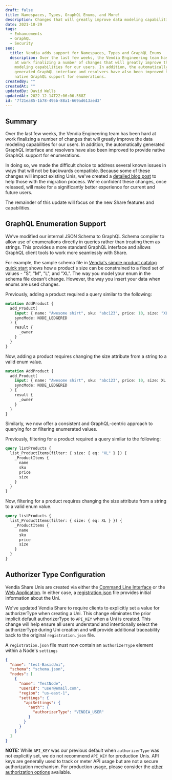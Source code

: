 ```yaml
---
draft: false
title: Namespaces, Types, GraphQL Enums, and More!
description: Changes that will greatly improve data modeling capabilities for our users
date: 2021-10-29
tags:
  - Enhancements
  - GraphQL
  - Security
seo:
  title: Vendia adds support for Namespaces, Types and GraphQL Enums
  description: Over the last few weeks, the Vendia Engineering team has been hard
    at work finalizing a number of changes that will greatly improve the data
    modeling capabilities for our users. In addition, the automatically
    generated GraphQL interface and resolvers have also been improved to provide
    native GraphQL support for enumerations.
createdBy: ""
createdAt: ""
updatedBy: David Wells
updatedAt: 2022-12-14T22:06:06.568Z
id: '7f21ea85-1b78-495b-88a1-669ad613aed3'
---
```


## Summary

Over the last few weeks, the Vendia Engineering team has been hard at work finalizing a number of changes that will greatly improve the data modeling capabilities for our users.  In addition, the automatically generated GraphQL interface and resolvers have also been improved to provide native GraphQL support for enumerations.

In doing so, we made the difficult choice to address several known issues in ways that will not be backwards compatible.  Because some of these changes will impact existing Unis, we've created a [detailed blog post](https://www.vendia.com/blog/open-beta-changes) to help those with the migration process.  We're confident these changes, once released, will make for a significantly better experience for current and future users.

The remainder of this update will focus on the new Share features and capabilities.


## GraphQL Enumeration Support

We’ve modified our internal JSON Schema to GraphQL Schema compiler to allow use of enumerations directly in queries rather than treating them as strings.  This provides a more standard GraphQL interface and allows GraphQL client tools to work more seamlessly with Share.

For example, the sample schema file in [Vendia's simple product catalog quick start](https://www.vendia.com/docs/share/quickstart/simple-product-catalog) shows how a product's size can be constrained to a fixed set of values - "S", "M", "L", and "XL". The way you model your enum in the schema file doesn't change. However, the way you insert your data when enums are used changes.

Previously, adding a product required a query similar to the following:

```graphql
mutation AddProduct {
  add_Product(
    input: { name: "Awesome shirt", sku: "abc123", price: 10, size: "XL" }
    syncMode: NODE_LEDGERED
  ) {
    result {
      _owner
    }
  }
}
```

Now, adding a product requires changing the size attribute from a string to a valid enum value.

```graphql
mutation AddProduct {
  add_Product(
    input: { name: "Awesome shirt", sku: "abc123", price: 10, size: XL }
    syncMode: NODE_LEDGERED
  ) {
    result {
      _owner
    }
  }
}
```

Similarly, we now offer a consistent and GraphQL-centric approach to querying for or filtering enumerated values.

Previously, filtering for a product required a query similar to the following:

```graphql
query listProducts {
  list_ProductItems(filter: { size: { eq: "XL" } }) {
    _ProductItems {
      name
      sku
      price
      size
    }
  }
}
```

Now, filtering for a product requires changing the size attribute from a string to a valid enum value.

```graphql
query listProducts {
  list_ProductItems(filter: { size: { eq: XL } }) {
    _ProductItems {
      name
      sku
      price
      size
    }
  }
}
```


## Authorizer Type Configuration

Vendia Share Unis are created via either the [Command Line Interface](https://www.vendia.com/docs/share/cli) or the [Web Application](https://share.vendia.net/).  In either case, a [registration.json](https://www.vendia.com/docs/share/cli/guide#format-of-the-registration-schema-and-initial-state-files) file provides initial information about the Uni.

We've updated Vendia Share to require clients to explicitly set a value for authorizerType when creating a Uni.  This change eliminates the prior implicit default authorizerType to `API_KEY` when a Uni is created.  This change will help ensure all users understand and intentionally select the authorizerType during Uni creation and will provide additional traceability back to the original `registration.json` file.

A `registration.json` file must now contain an `authorizerType` element within a Node's `settings`

```json
{
  "name": "test-BasicUni",
  "schema": "schema.json",
  "nodes": [
    {
      "name": "TestNode",
      "userId": "user@email.com",
      "region": "us-east-1",
      "settings": {
        "apiSettings": {
          "auth": {
            "authorizerType": "VENDIA_USER"
          }
        }
      }
    }
  ]
}
```

**NOTE:** While `API_KEY` was our previous default when `authorizerType` was not explicitly set, we do not recommend `API_KEY` for production Unis. API keys are generally used to track or meter API usage but are not a secure authorization mechanism.  For production usage, please consider the [other authorization options](https://www.vendia.com/docs/share/node-access-control#how-to-set) available.
